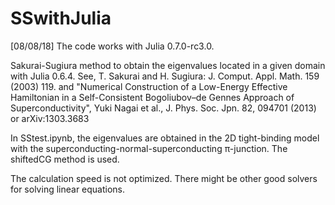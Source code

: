 # SSwithJulia
[08/08/18] The code works with Julia 0.7.0-rc3.0. 


Sakurai-Sugiura method to obtain the eigenvalues located in a given domain with Julia 0.6.4. See, T. Sakurai and H. Sugiura: J. Comput. Appl. Math. 159 (2003) 119. and "Numerical Construction of a Low-Energy Effective Hamiltonian in a Self-Consistent Bogoliubov–de Gennes Approach of Superconductivity", Yuki Nagai et al., J. Phys. Soc. Jpn. 82, 094701 (2013) or arXiv:1303.3683 

In SStest.ipynb, the eigenvalues are obtained in the 2D tight-binding model with the superconducting-normal-superconducting π-junction. The shiftedCG method is used.

The calculation speed is not optimized. There might be other good solvers for solving linear equations. 
